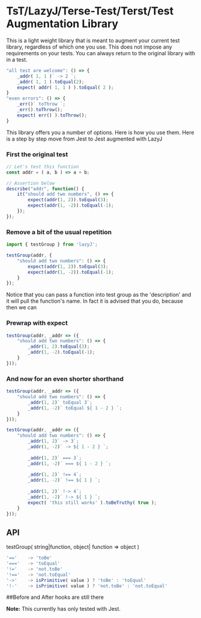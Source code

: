 # TsT/LazyJ/Terse-Test/Terst/Test Augmentation Library

This is a light weight library that is meant to augment your current test library, regardless of which one you use.
This does not impose any requirements on your tests. You can always return to the original library with in a test.

```javascript
"all test are welcome": () => {
    _addr( 1, 1 )` -> 2 `;    
    _addr( 1, 1 ).toEqual(2);
    expect( addr( 1, 1 ) ).toEqual( 2 );
}
"even errors": () => {
    _err()` toThrow `;
    _err().toThrow();
    expect( err() ).toThrow();
}

```

This library offers you a number of options. Here is how you use them.
Here is a step by step move from Jest to Jest augmented with LazyJ
### First the original test
```javascript
// Let's test this function
const addr = ( a, b ) => a + b;

// Assertion below
describe("addr", function() {
    it("should add two numbers", () => {
        expect(addr(1, 2)).toEqual(3);
        expect(addr(1, -2)).toEqual(-1);
    });
});
```
### Remove a bit of the usual repetition
```javascript
import { testGroup } from 'lazyJ';

testGroup(addr, {
    "should add two numbers": () => {
        expect(addr(1, 2)).toEqual(3);
        expect(addr(1, -2)).toEqual(-1);
    }
});
```
Notice that you can pass a function into test group as the 'description' and it will pull the function's name. 
In fact it is advised that you do, because then we can

### Prewrap with expect

```javascript
testGroup(addr, _addr => ({
    "should add two numbers": () => { 
        _addr(1, 2).toEqual(3);
        _addr(1, -2).toEqual(-1);
    }
}));

```

### And now for an even shorter shorthand
```javascript
testGroup(addr, _addr => ({
    "should add two numbers": () => { 
        _addr(1, 2)` toEqual 3`;
        _addr(1, -2)` toEqual ${ 1 - 2 } `;
    }
}));
```

```javascript
testGroup(addr, _addr => ({
    "should add two numbers": () => { 
        _addr(1, 2)` -> 3`;
        _addr(1, -2)` -> ${ 1 - 2 } `;
        
        _addr(1, 2)` === 3`;
        _addr(1, -2)` === ${ 1 - 2 } `;
        
        _addr(1, 2)` !== 4`;
        _addr(1, -2)` !== ${ 1 } `;
        
        _addr(1, 2)` !-> 4`;
        _addr(1, -2)` !-> ${ 1 } `;
        expect( 'this still works' ).toBeTruthy( true );
    }
}));
```

## API
testGroup( string|function, object| function => object )

```javascript
'=='    -> 'toBe'
'==='   -> 'toEqual'
'!='    -> 'not.toBe'
'!=='   -> 'not.toEqual'
'->'    -> isPrimitive( value ) ? 'toBe' : 'toEqual'
'!-'    -> isPrimitive( value ) ? 'not.toBe' : 'not.toEqual'
```

##Before and After hooks are still there

**Note:** This currently has only tested with Jest. 
